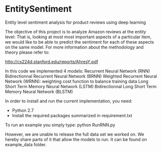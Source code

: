 # EntitySentiment
Entity level sentiment analysis for product reviews using deep learning

The objective of this project is to analyze Amazon reviews at the entity level: That is, looking at most most important aspects of a particular item, we would like to be able to predict the sentiment for each of these aspects on the same model. For more information about the methodology and theory please refer to:

http://cs224d.stanford.edu/reports/AhresY.pdf

In this code we implemented 4 models:
Recurrent Neural Network (RNN)
Bidirectionnal Recurrent Neural Network (BRNN)
Weighted Recurrent Neural Network (WRNN): weighting cost function to balance training data
Long Short Term Memory Neural Network (LSTM)
Bidirectionnal Long Short Term Memory Neural Network (BLSTM)

In order to install and run the current implementation, you need:
- Python 2.7
- Install the required packages summarized in requirement.txt

To run an example you simply type:
python RunRNN.py

However, we are unable to release the full data set we worked on. We hereby share parts of it that allow the models to run. It can be found on example_data folder.

